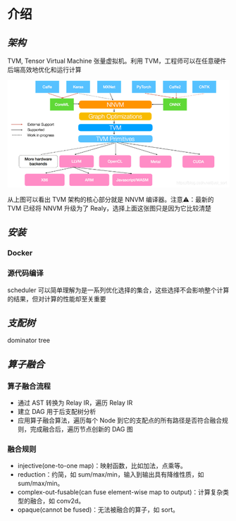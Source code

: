 # 介绍

## *架构*

TVM, Tensor Virtual Machine 张量虚拟机。利用 TVM，工程师可以在任意硬件后端高效地优化和运行计算

<img src="TVM架构.png">

从上图可以看出 TVM 架构的核心部分就是 NNVM 编译器。注意⚠️：最新的 TVM 已经将 NNVM 升级为了 Realy，选择上面这张图只是因为它比较清楚

## *安装*

### Docker

### 源代码编译







scheduler 可以简单理解为是一系列优化选择的集合，这些选择不会影响整个计算的结果，但对计算的性能却至关重要



## *支配树*

dominator tree

## *算子融合*

### 算子融合流程

- 通过 AST 转换为 Relay IR，遍历 Relay IR
- 建立 DAG 用于后支配树分析
- 应用算子融合算法，遍历每个 Node 到它的支配点的所有路径是否符合融合规则，完成融合后，遍历节点创新的 DAG 图

### 融合规则

- injective(one-to-one map)：映射函数，比如加法，点乘等。
- reduction：约简，如 sum/max/min，输入到输出具有降维性质，如 sum/max/min。
- complex-out-fusable(can fuse element-wise map to output)：计算复杂类型的融合，如 conv2d。
- opaque(cannot be fused)：无法被融合的算子，如 sort。